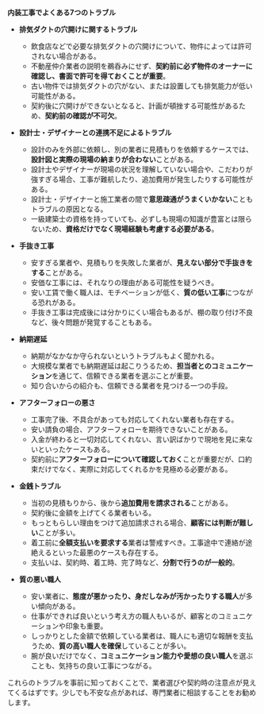 
**内装工事でよくある7つのトラブル**

- **排気ダクトの穴開けに関するトラブル**
    
    - 飲食店などで必要な排気ダクトの穴開けについて、物件によっては許可されない場合がある。
    - 不動産仲介業者の説明を鵜呑みにせず、**契約前に必ず物件のオーナーに確認し、書面で許可を得ておくことが重要**。
    - 古い物件では排気ダクトの穴がない、または設置しても排気能力が低い可能性がある。
    - 契約後に穴開けができないとなると、計画が頓挫する可能性があるため、**契約前の確認が不可欠**。
- **設計士・デザイナーとの連携不足によるトラブル**
    
    - 設計のみを外部に依頼し、別の業者に見積もりを依頼するケースでは、**設計図と実際の現場の納まりが合わない**ことがある。
    - 設計士やデザイナーが現場の状況を理解していない場合や、こだわりが強すぎる場合、工事が難航したり、追加費用が発生したりする可能性がある。
    - 設計士・デザイナーと施工業者の間で**意思疎通がうまくいかない**こともトラブルの原因となる。
    - 一級建築士の資格を持っていても、必ずしも現場の知識が豊富とは限らないため、**資格だけでなく現場経験も考慮する必要がある**。
- **手抜き工事**
    
    - 安すぎる業者や、見積もりを失敗した業者が、**見えない部分で手抜きをする**ことがある。
    - 安価な工事には、それなりの理由がある可能性を疑うべき。
    - 安い工賃で働く職人は、モチベーションが低く、**質の低い工事**につながる恐れがある。
    - 手抜き工事は完成後には分かりにくい場合もあるが、棚の取り付け不良など、後々問題が発覚することもある。
- **納期遅延**
    
    - 納期がなかなか守られないというトラブルもよく聞かれる。
    - 大規模な業者でも納期遅延は起こりうるため、**担当者とのコミュニケーション**を通じて、信頼できる業者を選ぶことが重要。
    - 知り合いからの紹介も、信頼できる業者を見つける一つの手段。
- **アフターフォローの悪さ**
    
    - 工事完了後、不具合があっても対応してくれない業者も存在する。
    - 安い請負の場合、アフターフォローを期待できないことがある。
    - 入金が終わると一切対応してくれない、言い訳ばかりで現地を見に来ないといったケースもある。
    - 契約前に**アフターフォローについて確認しておく**ことが重要だが、口約束だけでなく、実際に対応してくれるかを見極める必要がある。
- **金銭トラブル**
    
    - 当初の見積もりから、後から**追加費用を請求される**ことがある。
    - 契約後に金額を上げてくる業者もいる。
    - もっともらしい理由をつけて追加請求される場合、**顧客には判断が難しい**ことが多い。
    - 着工前に**全額支払いを要求する**業者は警戒すべき。工事途中で連絡が途絶えるといった最悪のケースも存在する。
    - 支払いは、契約時、着工時、完了時など、**分割で行うのが一般的**。
- **質の悪い職人**
    
    - 安い業者に、**態度が悪かったり、身だしなみが汚かったりする職人**が多い傾向がある。
    - 仕事ができれば良いという考え方の職人もいるが、顧客とのコミュニケーションや印象も重要。
    - しっかりとした金額で依頼している業者は、職人にも適切な報酬を支払うため、**質の高い職人を確保**していることが多い。
    - 腕が良いだけでなく、**コミュニケーション能力や愛想の良い職人**を選ぶことも、気持ちの良い工事につながる。

これらのトラブルを事前に知っておくことで、業者選びや契約時の注意点が見えてくるはずです。少しでも不安な点があれば、専門業者に相談することをお勧めします。